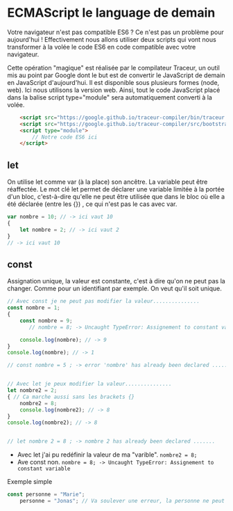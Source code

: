 # ECMAScript le language de demain

Votre navigateur n'est pas compatible ES6 ? Ce n'est pas un problème pour aujourd'hui ! Effectivement nous allons utiliser deux scripts qui vont nous transformer à la volée le code ES6 en code compatible avec votre navigateur.

Cette opération "magique" est réalisée par le compilateur Traceur, un outil mis au point par Google dont le but est de convertir le JavaScript de demain en JavaScript d'aujourd'hui. Il est disponible sous plusieurs formes (node, web). Ici nous utilisons la version web. Ainsi, tout le code JavaScript placé dans la balise script type="module" sera automatiquement converti à la volée.

```html
    <script src="https://google.github.io/traceur-compiler/bin/traceur.js"></script>
    <script src="https://google.github.io/traceur-compiler/src/bootstrap.js"></script>
    <script type="module">
        // Notre code ES6 ici
    </script>
```

## let

On utilise let comme var (à la place) son ancêtre. La variable peut être réaffectée.
Le mot clé let permet de déclarer une variable limitée à la portée d'un bloc, c'est-à-dire qu'elle ne peut être utilisée que dans le bloc où elle a été déclarée (entre les {}) , ce qui n'est pas le cas avec var.

```js
var nombre = 10; // -> ici vaut 10
{
    let nombre = 2; // -> ici vaut 2
}
// -> ici vaut 10
```

## const

Assignation unique, la valeur est constante, c'est à dire qu'on ne peut pas la changer. Comme pour un identifiant par exemple. On veut qu'il soit unique.

```js
// Avec const je ne peut pas modifier la valeur...............
const nombre = 1;
{
    const nombre = 9;
       // nombre = 8; -> Uncaught TypeError: Assignement to constant variable

    console.log(nombre); // -> 9
}
console.log(nombre); // -> 1

// const nombre = 5 ; -> error 'nombre' has already been declared .......


// Avec let je peux modifier la valeur...............
let nombre2 = 2;
{ // Ca marche aussi sans les brackets {}
    nombre2 = 8;
    console.log(nombre2); // -> 8
}
console.log(nombre2); // -> 8


// let nombre 2 = 8 ; -> nombre 2 has already been declared .......
```

- Avec let j'ai pu redéfinir la valeur de ma "varible". `nombre2 = 8;`
- Ave const non. `nombre = 8; -> Uncaught TypeError: Assignement to constant variable`

Exemple simple

```js
const personne = "Marie";
    personne = "Jonas"; // Va soulever une erreur, la personne ne peut pas être réaffectée.
```
